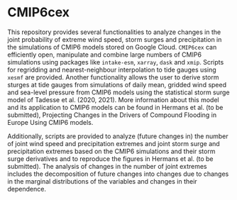 # CMIP6cex
This repository provides several functionalities to analyze changes in the joint probability of extreme wind speed, storm surges and precipitation in the simulations of CMIP6 models stored on Google Cloud. `CMIP6cex` can efficiently open, manipulate and combine large numbers of CMIP6 simulations using packages like `intake-esm`, `xarray`, `dask` and `xmip`. Scripts for regridding and nearest-neighbour interpolation to tide gauges using `xesmf` are provided. Another functionality allows the user to derive storm sturges at tide gauges from simulations of daily mean, gridded wind speed and sea-level pressure from CMIP6 models using the statistical storm surge model of Tadesse et al. (2020, 2021). More information about this model and its application to CMIP6 models can be found in Hermans et al. (to be submitted), Projecting Changes in the Drivers of Compound Flooding in Europe Using CMIP6 models. 

Additionally, scripts are provided to analyze (future changes in) the number of joint wind speed and precipitation extremes and joint storm surge and precipitation extremes based on the CMIP6 simulations and their storm surge derivatives and to reproduce the figures in Hermans et al. (to be submitted). The analysis of changes in the number of joint extremes includes the decomposition of future changes into changes due to changes in the marginal distributions of the variables and changes in their dependence. 

